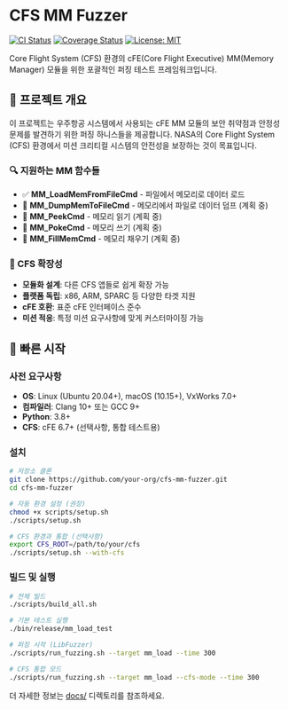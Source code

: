 # CFS MM Fuzzer

[![CI Status](https://github.com/your-org/cfs-mm-fuzzer/workflows/CI/badge.svg)](https://github.com/your-org/cfs-mm-fuzzer/actions)
[![Coverage Status](https://codecov.io/gh/your-org/cfs-mm-fuzzer/branch/main/graph/badge.svg)](https://codecov.io/gh/your-org/cfs-mm-fuzzer)
[![License: MIT](https://img.shields.io/badge/License-MIT-yellow.svg)](https://opensource.org/licenses/MIT)

Core Flight System (CFS) 환경의 cFE(Core Flight Executive) MM(Memory Manager) 모듈을 위한 포괄적인 퍼징 테스트 프레임워크입니다.

## 🎯 프로젝트 개요

이 프로젝트는 우주항공 시스템에서 사용되는 cFE MM 모듈의 보안 취약점과 안정성 문제를 발견하기 위한 퍼징 하니스들을 제공합니다. NASA의 Core Flight System (CFS) 환경에서 미션 크리티컬 시스템의 안전성을 보장하는 것이 목표입니다.

### 🔍 지원하는 MM 함수들

- ✅ **MM_LoadMemFromFileCmd** - 파일에서 메모리로 데이터 로드
- 🚧 **MM_DumpMemToFileCmd** - 메모리에서 파일로 데이터 덤프 (계획 중)
- 🚧 **MM_PeekCmd** - 메모리 읽기 (계획 중)
- 🚧 **MM_PokeCmd** - 메모리 쓰기 (계획 중)
- 🚧 **MM_FillMemCmd** - 메모리 채우기 (계획 중)

### 🌟 CFS 확장성

- **모듈화 설계**: 다른 CFS 앱들로 쉽게 확장 가능
- **플랫폼 독립**: x86, ARM, SPARC 등 다양한 타겟 지원
- **cFE 호환**: 표준 cFE 인터페이스 준수
- **미션 적응**: 특정 미션 요구사항에 맞게 커스터마이징 가능

## 🚀 빠른 시작

### 사전 요구사항

- **OS**: Linux (Ubuntu 20.04+), macOS (10.15+), VxWorks 7.0+
- **컴파일러**: Clang 10+ 또는 GCC 9+
- **Python**: 3.8+
- **CFS**: cFE 6.7+ (선택사항, 통합 테스트용)

### 설치

```bash
# 저장소 클론
git clone https://github.com/your-org/cfs-mm-fuzzer.git
cd cfs-mm-fuzzer

# 자동 환경 설정 (권장)
chmod +x scripts/setup.sh
./scripts/setup.sh

# CFS 환경과 통합 (선택사항)
export CFS_ROOT=/path/to/your/cfs
./scripts/setup.sh --with-cfs
```

### 빌드 및 실행

```bash
# 전체 빌드
./scripts/build_all.sh

# 기본 테스트 실행
./bin/release/mm_load_test

# 퍼징 시작 (LibFuzzer)
./scripts/run_fuzzing.sh --target mm_load --time 300

# CFS 통합 모드
./scripts/run_fuzzing.sh --target mm_load --cfs-mode --time 300
```

더 자세한 정보는 [docs/](docs/) 디렉토리를 참조하세요.

